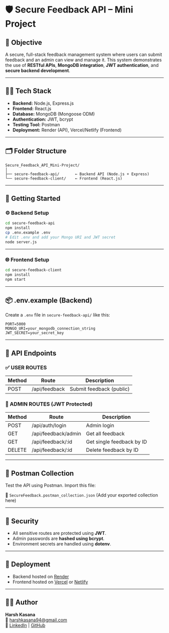 # 🛡️ Secure Feedback API – Mini Project

## 🎯 Objective

A secure, full-stack feedback management system where users can submit feedback and an admin can view and manage it. This system demonstrates the use of **RESTful APIs**, **MongoDB integration**, **JWT authentication**, and **secure backend development**.

---

## 🧑‍💻 Tech Stack

- **Backend:** Node.js, Express.js
- **Frontend:** React.js
- **Database:** MongoDB (Mongoose ODM)
- **Authentication:** JWT, bcrypt
- **Testing Tool:** Postman
- **Deployment:** Render (API), Vercel/Netlify (Frontend)

---

## 🗂️ Folder Structure

```
Secure_Feedback_API_Mini-Project/
│
├── secure-feedback-api/       ← Backend API (Node.js + Express)
└── secure-feedback-client/    ← Frontend (React.js)
```

---

## 🚀 Getting Started

### ⚙️ Backend Setup

```bash
cd secure-feedback-api
npm install
cp .env.example .env
# Edit .env and add your Mongo URI and JWT secret
node server.js
```

---

### 🌐 Frontend Setup

```bash
cd secure-feedback-client
npm install
npm start
```

---

## 📦 .env.example (Backend)

Create a `.env` file in `secure-feedback-api/` like this:

```env
PORT=5000
MONGO_URI=your_mongodb_connection_string
JWT_SECRET=your_secret_key
```

---

## 📮 API Endpoints

### ✅ USER ROUTES

| Method | Route            | Description                      |
|--------|------------------|----------------------------------|
| POST   | /api/feedback     | Submit feedback (public)         |

### 🔐 ADMIN ROUTES (JWT Protected)

| Method | Route                       | Description                  |
|--------|-----------------------------|------------------------------|
| POST   | /api/auth/login             | Admin login                  |
| GET    | /api/feedback/admin         | Get all feedback             |
| GET    | /api/feedback/:id           | Get single feedback by ID    |
| DELETE | /api/feedback/:id           | Delete feedback by ID        |

---

## 🧪 Postman Collection

Test the API using Postman. Import this file:

📁 `SecureFeedback.postman_collection.json` (Add your exported collection here)

---

## 🔐 Security

- All sensitive routes are protected using **JWT**.
- Admin passwords are **hashed using bcrypt**.
- Environment secrets are handled using **dotenv**.

---

## 🚀 Deployment

- Backend hosted on [Render](https://render.com)
- Frontend hosted on [Vercel](https://vercel.com) or [Netlify](https://netlify.com)

---

## 👨‍💻 Author

**Harsh Kasana**  
📧 harshkasana94@gmail.com  
🔗 [LinkedIn](https://linkedin.com/in/harsh-kasana-0328b030a) | [GitHub](https://github.com/Harsh-EH)